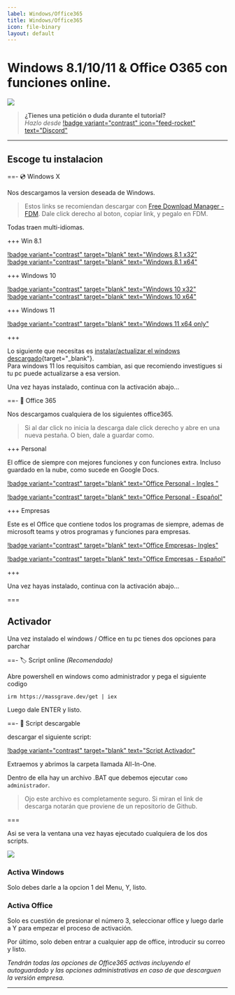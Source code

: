 ```yaml
---
label: Windows/Office365
title: Windows/Office365
icon: file-binary
layout: default
---
```


# Windows 8.1/10/11 & Office O365 con funciones online.

![](https://i.postimg.cc/RCXVmY5Z/Header-tutos-6.png)

> **¿Tienes una petición o duda durante el tutorial?**       
> *Hazlo desde* [!badge variant="contrast" icon="feed-rocket" text="Discord"](https://discord.gg/hVKeY3uEru) 

---

## Escoge tu instalacion

==- 💿 Windows X

Nos descargamos la version deseada de Windows.

> Estos links se recomiendan descargar con [Free Download Manager - FDM](https://www.freedownloadmanager.org/es/). 
> Dale click derecho al boton, copiar link, y pegalo en FDM.    

Todas traen multi-idiomas.

+++ Win 8.1       

[!badge variant="contrast" target="blank" text="Windows 8.1 x32"](https://files.rg-adguard.net/file/2389a256-18e1-bb2a-5c5a-82b2b816d2d9)      
[!badge variant="contrast" target="blank" text="Windows 8.1 x64"](https://files.rg-adguard.net/file/da563cd0-f02d-552b-e0ac-8a285b7ebc85)     

+++ Windows 10       

[!badge variant="contrast" target="blank" text="Windows 10 x32"](https://files.rg-adguard.net/file/874b32c9-ece3-016b-3ea2-4594c8d2d627)       
[!badge variant="contrast" target="blank" text="Windows 10 x64"](https://files.rg-adguard.net/file/50dd00e6-a934-85c1-4f8f-ad1f060fc878)     

+++ Windows 11 

[!badge variant="contrast" target="blank" text="Windows 11 x64 only"](https://files.rg-adguard.net/file/77c49a6a-be3c-5fe0-a208-8e88af629939)      

+++

Lo siguiente que necesitas es [instalar/actualizar el windows descargado](https://www.youtube.com/watch?v=qedjN2AA3gU){target="_blank"}.     
Para windows 11 los requisitos cambian, asi que recomiendo investigues si tu pc puede actualizarse a esa version.     

Una vez hayas instalado, continua con la activación abajo...

==- 📑 Office 365

Nos descargamos cualquiera de los siguientes office365.

> Si al dar click no inicia la descarga dale click derecho y abre en una nueva pestaña. O bien, dale a guardar como.

+++ Personal    

El office de siempre con mejores funciones y con funciones extra. Incluso guardado en la nube, como sucede en Google Docs.

[!badge variant="contrast" target="blank" text="Office Personal - Ingles "](http://officecdn.microsoft.com/db/492350F6-3A01-4F97-B9C0-C7C6DDF67D60/media/en-US/O365ProPlusRetail.img)     

[!badge variant="contrast" target="blank" text="Office Personal - Español"](http://officecdn.microsoft.com/db/492350F6-3A01-4F97-B9C0-C7C6DDF67D60/media/es-ES/O365ProPlusRetail.img)

+++ Empresas     

Este es el Office que contiene todos los programas de siempre, ademas de microsoft teams y otros programas y funciones para empresas.

[!badge variant="contrast" target="blank" text="Office Empresas- Ingles"](http://officecdn.microsoft.com/db/492350F6-3A01-4F97-B9C0-C7C6DDF67D60/media/en-US/O365BusinessRetail.img)     

[!badge variant="contrast" target="blank" text="Office Empresas - Español"](http://officecdn.microsoft.com/db/492350F6-3A01-4F97-B9C0-C7C6DDF67D60/media/es-ES/O365BusinessRetail.img)

+++

Una vez hayas instalado, continua con la activación abajo...

===

## Activador

Una vez instalado el windows / Office en tu pc tienes dos opciones para parchar 

==- 🏷 Script online *(Recomendado)*

Abre powershell en windows como administrador y pega el siguiente codigo

```
irm https://massgrave.dev/get | iex
```

Luego dale ENTER y listo.


==- 📜 Script descargable

descargar el siguiente script:

[!badge variant="contrast" target="blank" text="Script Activador"](https://github.com/massgravel/Microsoft-Activation-Scripts/archive/refs/heads/master.zip)

Extraemos y abrimos la carpeta llamada All-In-One. 

Dentro de ella hay un archivo .BAT que debemos ejecutar `como administrador`.

> Ojo este archivo es completamente seguro. Si miran el link de descarga notarán que proviene de un repositorio de Github.

===

Asi se vera la ventana una vez hayas ejecutado cualquiera de los dos scripts. 

![](https://i.postimg.cc/7hXnwgdD/2023-05-23-19-11-03.png)

### Activa Windows

Solo debes darle a la opcion 1 del Menu, Y, listo.


### Activa Office

Solo es cuestión de presionar el número 3, seleccionar office y luego darle a Y para empezar el proceso de activación.

Por último, solo deben entrar a cualquier app de office, introducir su correo y listo.

*Tendrán todas las opciones de Office365 activas incluyendo el autoguardado y las opciones administrativas en caso de que descarguen la versión empresa.*


---
